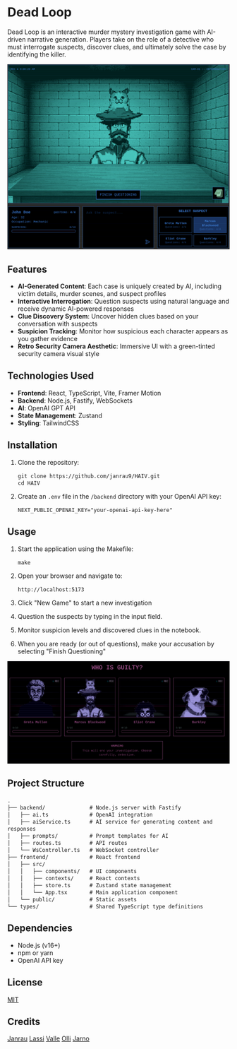 # Dead Loop

Dead Loop is an interactive murder mystery investigation game with AI-driven narrative generation. Players take on the role of a detective who must interrogate suspects, discover clues, and ultimately solve the case by identifying the killer.

![Dead Loop Game](frontend/public/screenshot1.png)

## Features

- **AI-Generated Content**: Each case is uniquely created by AI, including victim details, murder scenes, and suspect profiles
- **Interactive Interrogation**: Question suspects using natural language and receive dynamic AI-powered responses
- **Clue Discovery System**: Uncover hidden clues based on your conversation with suspects
- **Suspicion Tracking**: Monitor how suspicious each character appears as you gather evidence
- **Retro Security Camera Aesthetic**: Immersive UI with a green-tinted security camera visual style

## Technologies Used

- **Frontend**: React, TypeScript, Vite, Framer Motion
- **Backend**: Node.js, Fastify, WebSockets
- **AI**: OpenAI GPT API
- **State Management**: Zustand
- **Styling**: TailwindCSS

## Installation

1. Clone the repository:
   ```
   git clone https://github.com/janrau9/HAIV.git
   cd HAIV
   ```

2. Create an `.env` file in the `/backend` directory with your OpenAI API key:
   ```
   NEXT_PUBLIC_OPENAI_KEY="your-openai-api-key-here"
   ```

## Usage

1. Start the application using the Makefile:
   ```
   make
   ```

2. Open your browser and navigate to:
   ```
   http://localhost:5173
   ```

3. Click "New Game" to start a new investigation

4. Question the suspects by typing in the input field.

5. Monitor suspicion levels and discovered clues in the notebook.

6. When you are ready (or out of questions), make your accusation by selecting "Finish Questioning"

![Suspect Selection](frontend/public/screenshot2.png)

## Project Structure

```
.
├── backend/              # Node.js server with Fastify
│   ├── ai.ts             # OpenAI integration
│   ├── aiService.ts      # AI service for generating content and responses
│   ├── prompts/          # Prompt templates for AI
│   ├── routes.ts         # API routes
│   └── WsController.ts   # WebSocket controller
├── frontend/             # React frontend
│   ├── src/
│   │   ├── components/   # UI components
│   │   ├── contexts/     # React contexts
│   │   ├── store.ts      # Zustand state management
│   │   └── App.tsx       # Main application component
│   └── public/           # Static assets
└── types/                # Shared TypeScript type definitions
```

## Dependencies

- Node.js (v16+)
- npm or yarn
- OpenAI API key

## License

[MIT](LICENSE)

## Credits

[Janrau](https://github.com/janrau9)
[Lassi](https://github.com/lassikon)
[Valle](https://github.com/Vallehtelia)
[Olli](https://github.com/koodikommando)
[Jarno](https://github.com/Jarnomer)